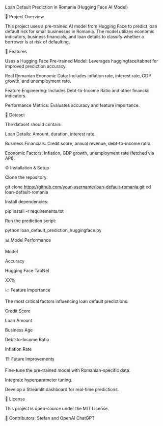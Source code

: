 Loan Default Prediction in Romania (Hugging Face AI Model)

📌 Project Overview

This project uses a pre-trained AI model from Hugging Face to predict loan default risk for small businesses in Romania. The model utilizes economic indicators, business financials, and loan details to classify whether a borrower is at risk of defaulting.

🚀 Features

Uses a Hugging Face Pre-trained Model: Leverages huggingface/tabnet for improved prediction accuracy.

Real Romanian Economic Data: Includes inflation rate, interest rate, GDP growth, and unemployment rate.

Feature Engineering: Includes Debt-to-Income Ratio and other financial indicators.

Performance Metrics: Evaluates accuracy and feature importance.

📂 Dataset

The dataset should contain:

Loan Details: Amount, duration, interest rate.

Business Financials: Credit score, annual revenue, debt-to-income ratio.

Economic Factors: Inflation, GDP growth, unemployment rate (fetched via API).

⚙️ Installation & Setup

Clone the repository:

git clone https://github.com/your-username/loan-default-romania.git
cd loan-default-romania

Install dependencies:

pip install -r requirements.txt

Run the prediction script:

python loan_default_prediction_huggingface.py

📊 Model Performance

Model

Accuracy

Hugging Face TabNet

XX%

📈 Feature Importance

The most critical factors influencing loan default predictions:

Credit Score

Loan Amount

Business Age

Debt-to-Income Ratio

Inflation Rate

🏗️ Future Improvements

Fine-tune the pre-trained model with Romanian-specific data.

Integrate hyperparameter tuning.

Develop a Streamlit dashboard for real-time predictions.

📜 License

This project is open-source under the MIT License.

🔗 Contributors: Stefan and OpenAI ChatGPT

